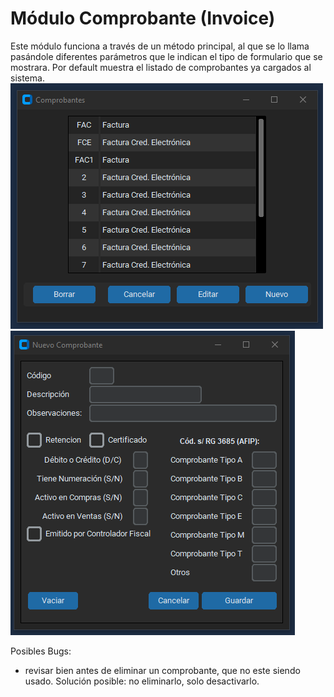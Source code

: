 # Módulo Comprobante (Invoice)
Este módulo funciona a través de un método principal, al que se lo llama pasándole diferentes parámetros que le indican
el tipo de formulario que se mostrara. 
Por default muestra el listado de comprobantes ya cargados al sistema.
![](images.md\invoices.list.gui.png)
![](images.md\invoices.new.gui.png)

Posibles Bugs:
* revisar bien antes de eliminar un comprobante, que no este siendo usado. Solución posible: no eliminarlo, solo
desactivarlo.
